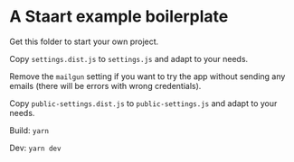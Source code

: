 # A Staart example boilerplate

Get this folder to start your own project.

Copy `settings.dist.js` to `settings.js` and adapt to your needs.

Remove the `mailgun` setting if you want to try the app without sending any emails (there will be errors with wrong credentials).

Copy `public-settings.dist.js` to `public-settings.js` and adapt to your needs.

Build: `yarn`

Dev: `yarn dev`
